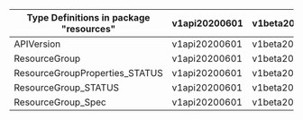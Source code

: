 | Type Definitions in package "resources" | v1api20200601 | v1beta20200601 |
|-----------------------------------------|---------------|----------------|
| APIVersion                              | v1api20200601 | v1beta20200601 |
| ResourceGroup                           | v1api20200601 | v1beta20200601 |
| ResourceGroupProperties_STATUS          | v1api20200601 | v1beta20200601 |
| ResourceGroup_STATUS                    | v1api20200601 | v1beta20200601 |
| ResourceGroup_Spec                      | v1api20200601 | v1beta20200601 |
